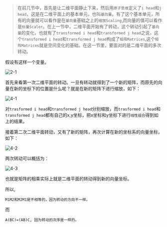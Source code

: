 > 在前几节中，首先是让二维平面静止下来，然后用`原子思维`定义了`i head`和`j head`，这是在二维平面上的基本单元，也叫`基向量`。有了这个基本单元，所有的向量就可以看作是在`基向量`基础之上的`缩放Scaling`,而向量的值可以看作是`标量Scaler`。在上一节中，二维平面开始有了转动，这个转动引起了`基向量`的变化，也就有了`transformed i head`和`transformed j head`之说，这个`transformed i head`和`transformed j head`构成了`矩阵Matrices`,这个`矩阵Matrices`就是空间变化的基础。在这一节里，要面对的是二维平面的多次转动。

假设有这样一个变量。

![2-1](https://github.com/darrenji/DailyBlog/blob/master/LinearAlgebra/21.gif)

首先来看第一次二维平面的转动。一旦有转动就得到了一个新的矩阵，而原先的向量在新的坐标下的位置是什么呢？就是在新的矩阵下进行缩放，如下：

![4-1](https://github.com/darrenji/DailyBlog/blob/master/LinearAlgebra/41.gif)

对`trasformed i head`和`transformed j head`分别缩放，而`trasformed i head`和`transformed j head`都有自己的x,y坐标，把x坐标和y坐标下进行`线性组合`得到如上的结果。

接着第二次二维平面转动，又有了新的矩阵，再次计算在新的坐标系的向量坐标，如下：

![4-2](https://github.com/darrenji/DailyBlog/blob/master/LinearAlgebra/42.gif)

两次转动可以概括为：

![4-3](https://github.com/darrenji/DailyBlog/blob/master/LinearAlgebra/43.gif)

也就是矩阵的相乘实际上就是二维平面的转动得到新的向量坐标。

所以,

```
M1M2和M2M1是不相等的，因为转动的方向不一样。
```

而

```
A(BC)=(AB)C, 因为转动的次序是一样的。
```






